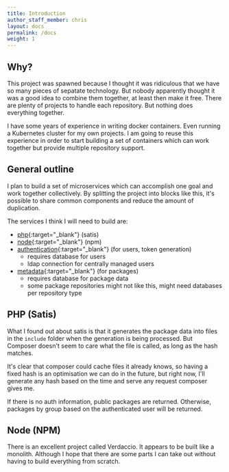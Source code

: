 ```yaml
---
title: Introduction
author_staff_member: chris
layout: docs
permalink: /docs
weight: 1
---
```


## Why?

This project was spawned because I thought it was ridiculous that we have so many pieces of sepatate technology. But 
nobody apparently thought it was a good idea to combine them together, at least then make it free. There are plenty 
of projects to handle each repository. But nothing does everything together.

I have some years of experience in writing docker containers. Even running a Kubernetes cluster for my own projects. 
I am going to reuse this experience in order to start building a set of containers which can work together but 
provide multiple repository support.

## General outline

I plan to build a set of microservices which can accomplish one goal and work together collectively. By splitting the 
project into blocks like this, it's possible to share common components and reduce the amount of duplication.

The services I think I will need to build are:
- [php](https://github.com/reporangler/php-service){:target="_blank"} (satis)
- [node](https://github.com/reporangler/npm-service){:target="_blank"} (npm)
- [authentication](https://github.com/reporangler/auth-service){:target="_blank"} (for users, token generation)
  - requires database for users
  - ldap connection for centrally managed users
- [metadata](https://github.com/reporangler/metadata-service){:target="_blank"} (for packages)
  - requires database for package data
  - some package repositories might not like this, might need databases per repository type

## PHP (Satis)

What I found out about satis is that it generates the package data into files in the `include` folder when the generation
is being processed. But Composer doesn't seem to care what the file is called, as long as the hash matches.

It's clear that composer could cache files it already knows, so having a fixed hash is an optimisation we can do in the future, 
but right now, I'll generate any hash based on the time and serve any request composer gives me.

If there is no auth information, public packages are returned. Otherwise, packages by group based on the authenticated user
will be returned.

## Node (NPM)

There is an excellent project called Verdaccio. It appears to be built like a monolith. Although I hope that there are some
parts I can take out without having to build everything from scratch.
